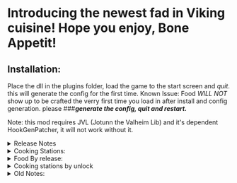 # Introducing the newest fad in Viking cuisine! Hope you enjoy, Bone Appetit!

## Installation:

Place the dll  in the plugins folder, load the game to the start  screen and *quit*. this will generate the config for the first time.
Known Issue: Food *WILL NOT* show up to be crafted the verry first time you load in after install and config generation. please 
###***generate the config, quit and restart.***
			

Note: this mod requires JVL (Jotunn the Valheim Lib) and it's dependent HookGenPatcher, it will not work without it.

<details>
<summary>Release Notes</summary>

## Changelog:

# v. 1.0.0

* release includes 2 food crafting stations that require a fire underneath to cook on, and 5 new food items, one for each biome.

# v. 1.0.1 	

* hotfix for those not using V+

# v. 1.1.0 	

* fix for the grill making it difficult to load the fire underneath
	* fix for Fried Lox not auto picking up
	* 5 new foods. Pancakes, Smoked Fish, Bacon, Coffee, and Pizza

# v. 1.1.1

* updated visuals on bacon
	* Fixed collider on Griddle
	* Fixed attach point on kabob 

# v. 2.0.0	
  
* Code rework
	*  Updated Bacon Visuals (thicker) and fixed attach point
	* Added "Elemental" Cream Cones updated visuals on Ice Cream
	* First Rebalance pass
	* Added Porridge
	* Added A PJB for a special little boy by request.
	* Added CONFIG!!! (only a true/false for enabling/disabling recipes, likely will stay this way) Server synced. 
	* Everything defaults to on, when loading for the first time.
	* Redid all "Flavor" text
        
			 ### -MAKE SURE YOU HAVE THE MOD AND CONFIG ON THE SERVER FOR THE SERVER SYNC TO WORK-
	
# v. 2.0.1

* Fixed "CloudBerry" so we can have CAKE! (Big thanks to PROXiCiDE for pointing this out to me)

# v. 3.0.0

* Added MasterChef 2.0 assets. Omlette, Nut-ella, Bloodsausage, Broth, Carrot Butter, Burgers, and Fish Stew.
	* New Drops! You can now loot Pork from Boars, smaller Transportable Dragon Eggs from Drakes, and eggs from seagulls.
	* New food station, the Prep Staton. Unlocks with Tin.
	* More new food, Haggis, Moochi, Carrot Sticks, Boiled Eggs, and Candied Turnips.
	* Major balance pass, changed some recipes and food values, moved all food out of the cauldron and spread between Prep, griddle, and grill.
	* New Smokeless fires, for those of you struggling with FPS drops due to smoke particle physics, or who just want an indoor kitchen. There is now a campfire, a hearth that no longer produce particle smoke. (can be disabled in the config).

# v. 3.0.1

* Hotfix for boar drops when using with CLLC calculate Amount
	* Fix for missing Omlette
	* Added smokeless Braziers by request.

# v. 3.0.2

	* Load order fix
	* maybe fix for prep table fire (hopefully)

# v. 3.1.0

* Added Cooking Skill
      - Gain XP when cooking at a **Cooking Station**, or cooking a Consumable at the **rk_griddle**, **rk_grill**, **rk_prep** or **piece_cauldron**. Each level of cooking skill adds a 1% chance to craft an additional consumable. after lvl 25, your total cooking level is divided by 4 and the results is the % chance to crafted a 2nd additional consumable. 
      - e.g. At level 100, there is a 100% chance to craft an additional consumable and 25% chance to craft a 2nd additional consumable on top of that. At level 100 a food that crafts in stacks of x5, if lucky could output 7 total items.
      - Set **CookingSkillEnable** = false to disable.
    * Added SE_CheffHat
      - Improves Cooking Skill XP Earned while wearing the Chef Hat. 
      - Set **HatXpGain** = 1 to disable.
      - Taking the Chef Hat on and off displays a random Julia Child's quote. 
        - Displaying this message can be disabled by setting **HatSEMessage** to false.
    * Added Configs
      - CookingSkillEnable (server synced, enforced)
      - BonusWhenCookingEnabled (server synced, enforced)
      - HatXpGain (server synced, enforced)
      - HatSEMessage (local)
    * Added NexusId for update notice mod.

# v. 3.2.0

* updated for Jotun
* fixed versioning so it shows correct version everywhere.
	

# v. 3.2.1

* Updated for Jotunn
* Updated for mistlands
* Unity version update

# V. 3.2.2

* Updated Some missed assets
	* Added WnT to the new grill
	* made sure assets loaded properly (no more failure to load)
	* fixed chef hat from looking like a light bulb
	

</details>


<details>
<summary> Cooking Stations: </summary>


# Griddle		
 buildable with 
- 10 stone  
- a hammer. 

Allows for custom food as soon as you find a place to build it.
# Grill 
* requires a forge
* 1 iron 
* 10 stone

 unlock higher tier grilled foods.

# Oven		
* piece addon for the grill. (added in 2.0.0) requires surtling cores, and surtling trophies.

# Prep Table	
* New station in v3.0.0, all ice cream was moved here. requires Tin

</details>

<details>
<summary>Food By release:</summary>

note: all food that uses "drake egg" uses the new drake egg drop from Drakes. and "egg" is from seagulls.

#### Initial Release v1.0.0

* Pork Rinds 
	* pork
	* scraps
- Honey Glazed Carrots 
	* Carrots
	* Honey
	* Dandelion
* Kabobs
	* Raw meat
	* Bone fragments
	* Carrot
	* Turnip
* Ice Cream Cone
	* freeze gland
	* drake egg
	* Honey
	* blueberry
* Country Fried Lox Meat
	* lox meat
	* butter
	* barley flour
	* egg (new seagull drop)


#### v. 1.1.0

* Smoked Fish
	* raw fish


##### Food Menu Assets Courtesy of zarboz

* Bacon
	* raw pork
* Coffee
	* ancient seeds
* Pizza
	* mushroom
	* flour
	* egg
	* raw meat
* Pancakes
	* flour
	* egg
	* honey
	* butter


#### v. 2.0.0

* Porridge
	* barley
	* cloudberry
	* honey
	* butter
* Fire cream cone
	* SurtlingCore
	* Raspberry
	* honey
	* drake egg
* Electric cream cone
	* Crystal
	* Cloudberry
	* Honey
	* drake egg
* Acid cream cone
	* Guck
	* MushroomYellow
	* Honey
	* drake egg
* PBJ
	* Queens Jam
	* Bread
	* Nut-ella
* Cake
	* egg
	* flour
	* cloud berry
	* honey


#### v. 3.0.0

* Haggis
	* entrails
	* raw meat
	* carrot
	* turnip
* Moochi
	* freeze gland
	* blueberry
	* drake egg
	* honey
* Candied Turnips
	* honey
	* turnip
	* thistle
* Boiled Eggs
	* eggs
* Carrot Sticks
	* carrots
	* nut-ella


##### Master Chef2.0 Assets

* Omlette
	* egg
	* raw pork
	* thistle
	* butter
* Broth
	* bone fragments
	* butter
* Butter
	* carrot seeds
* Fish Stew
	* raw fish
	* broth
	* thistle
	* egg
* Burger
	* raw lox meat
	* raw meat
	* bread
	* turnip
* Bloodsausage
	* entrails
	* raw pork
	* thistle
	* blood bag
* Nut-ella
	* Beech Seeds
	* butter
</details>

<details>
<summary> Cooking stations by unlock </summary>

Griddle - Stone
Prep Station - Tin
Grill - Iron
Oven - Addon for grill (Grill level +1) -Surtling Cores, and Trophies
</details>

<details>
<summary> Old Notes: </summary>

##### To Do/ Current Ideas

x-add food menu items (done)
x-expand menu (done untill H&H is released)
-localizaion
x-add another new processing station for food and expansions (done)
x-add new food drops from creatures(done)
-meals (delayed until H&H)
x-config sync (done)

This mod is routinely tested on a dedicated server with a great many other mods. To ensure your crafting stations don't disappear, and that food doesn't turn to dust, please put this on the dedicated server as well as ALL clients.


Huge thanks to zarboz, GraveBear, and plumga for helping me get going, setting me up, and encouraging me the whole way! This mod wouldn't exist without them.
Also a big thanks to my "players" on my server (my husband and our good friend) Itsmesds, and JaxomFaux who've helped with ideas and balance from the start. (Bone Appetit's name came from us haning out when itmesds said how about "bone appetit" and it stuck)

</details>